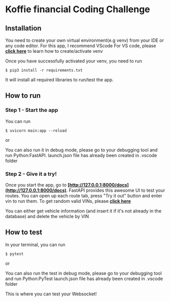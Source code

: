 # Koffie financial Coding Challenge

## Installation

You need to create your own virtual environment(e.g venv) from your IDE or any code editor. For this app, I recommend VScode
For VS code, please **[click here](https://code.visualstudio.com/docs/python/environments)** to learn how to create/activate venv

Once you have successfully activated your venv, you need to run

```
$ pip3 install -r requirements.txt
```

It will install all required libraries to run/test the app.

## How to run

### Step 1 - Start the app

You can run

```
$ uvicorn main:app --reload
```

or

You can also run it in debug mode, please go to your debugging tool and run Python:FastAPI.
launch.json file has already been created in .vscode folder

### Step 2 - Give it a try!

Once you start the app, go to **[http://127.0.0.1:8000/docs](http://127.0.0.1:8000/docs)**. FastAPI provides this awesome UI to test your routes.
You can open up each route tab, press "Try it out" button and enter vin to run them. To get random valid VINs, please **[click here](https://randomvin.com/)**

You can either get vehicle information (and insert it if it's not already in the database) and delete the vehicle by VIN

## How to test

In your terminal, you can run

```
$ pytest
```

or

You can also run the test in debug mode, please go to your debugging tool and run Python:PyTest
launch.json file has already been created in .vscode folder

This is where you can test your Websocket!
